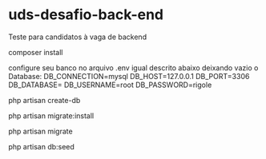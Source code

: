 # uds-desafio-back-end
Teste para candidatos à vaga de backend

composer install

configure seu banco no arquivo .env igual descrito abaixo deixando vazio o Database:
DB_CONNECTION=mysql
DB_HOST=127.0.0.1
DB_PORT=3306
DB_DATABASE=
DB_USERNAME=root
DB_PASSWORD=rigole

php artisan create-db

php artisan migrate:install

php artisan migrate

php artisan db:seed